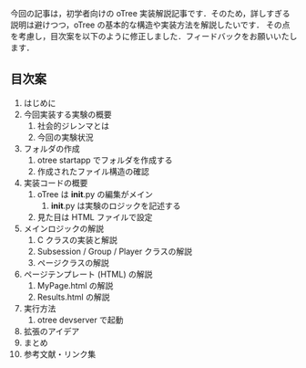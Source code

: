 今回の記事は，初学者向けの oTree 実装解説記事です．そのため，詳しすぎる説明は避けつつ，oTree の基本的な構造や実装方法を解説したいです．
その点を考慮し，目次案を以下のように修正しました．フィードバックをお願いいたします．

## 目次案

1. はじめに
2. 今回実装する実験の概要
   1. 社会的ジレンマとは
   2. 今回の実験状況
3. フォルダの作成
   1. otree startapp でフォルダを作成する
   2. 作成されたファイル構造の確認
5. 実装コードの概要
   1. oTree は __init__.py の編集がメイン
      1. __init__.py は実験のロジックを記述する
   2. 見た目は HTML ファイルで設定
6. メインロジックの解説
   1. C クラスの実装と解説
   2. Subsession / Group / Player クラスの解説
   3. ページクラスの解説
7. ページテンプレート (HTML) の解説
   1. MyPage.html の解説
   2. Results.html の解説
8. 実行方法
   1. otree devserver で起動
9.  拡張のアイデア
10. まとめ
11. 参考文献・リンク集